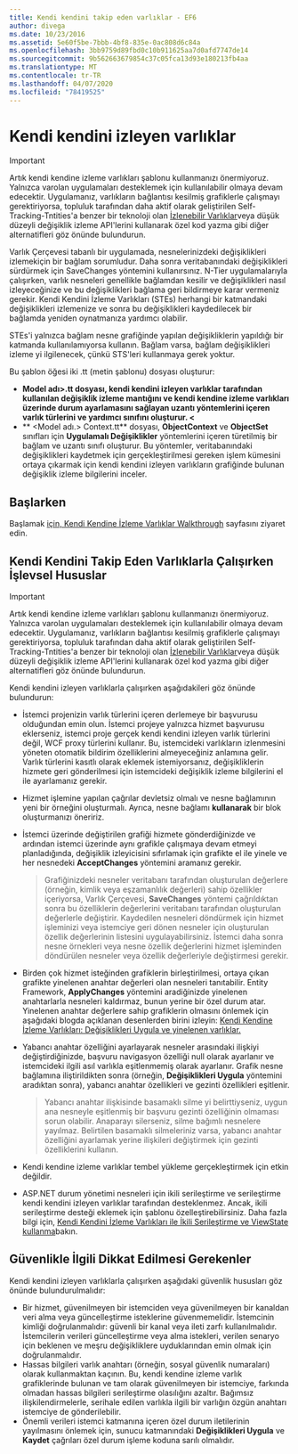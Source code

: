 ```yaml
---
title: Kendi kendini takip eden varlıklar - EF6
author: divega
ms.date: 10/23/2016
ms.assetid: 5e60f5be-7bbb-4bf8-835e-0ac808d6c84a
ms.openlocfilehash: 3bb9759d89fbd0c10b911625aa7d0afd7747de14
ms.sourcegitcommit: 9b562663679854c37c05fca13d93e180213fb4aa
ms.translationtype: MT
ms.contentlocale: tr-TR
ms.lasthandoff: 04/07/2020
ms.locfileid: "78419525"
---
```

# <a name="self-tracking-entities"></a>Kendi kendini izleyen varlıklar

> [!IMPORTANT]
> Artık kendi kendine izleme varlıkları şablonu kullanmanızı önermiyoruz. Yalnızca varolan uygulamaları desteklemek için kullanılabilir olmaya devam edecektir. Uygulamanız, varlıkların bağlantısı kesilmiş grafiklerle çalışmayı gerektiriyorsa, topluluk tarafından daha aktif olarak geliştirilen Self-Tracking-Tntities'a benzer bir teknoloji olan [İzlenebilir Varlıklar](https://trackableentities.github.io/)veya düşük düzeyli değişiklik izleme API'lerini kullanarak özel kod yazma gibi diğer alternatifleri göz önünde bulundurun.

Varlık Çerçevesi tabanlı bir uygulamada, nesnelerinizdeki değişiklikleri izlemekiçin bir bağlam sorumludur. Daha sonra veritabanındaki değişiklikleri sürdürmek için SaveChanges yöntemini kullanırsınız. N-Tier uygulamalarıyla çalışırken, varlık nesneleri genellikle bağlamdan kesilir ve değişiklikleri nasıl izleyeceğinize ve bu değişiklikleri bağlama geri bildirmeye karar vermeniz gerekir. Kendi Kendini İzleme Varlıkları (STEs) herhangi bir katmandaki değişiklikleri izlemenize ve sonra bu değişiklikleri kaydedilecek bir bağlamda yeniden oynatmanıza yardımcı olabilir.  

STEs'i yalnızca bağlam nesne grafiğinde yapılan değişikliklerin yapıldığı bir katmanda kullanılamıyorsa kullanın. Bağlam varsa, bağlam değişiklikleri izleme yi ilgilenecek, çünkü STS'leri kullanmaya gerek yoktur.  

Bu şablon öğesi iki .tt (metin şablonu) dosyası oluşturur:  

- **Model adı\>.tt dosyası, kendi kendini izleyen varlıklar tarafından kullanılan değişiklik izleme mantığını ve kendi kendine izleme varlıkları üzerinde durum ayarlamasını sağlayan uzantı yöntemlerini içeren varlık türlerini ve yardımcı sınıfını oluşturur. \<**  
- ** \<Model adı.\> Context.tt** dosyası, **ObjectContext** ve **ObjectSet** sınıfları için **Uygulamalı Değişiklikler** yöntemlerini içeren türetilmiş bir bağlam ve uzantı sınıfı oluşturur. Bu yöntemler, veritabanındaki değişiklikleri kaydetmek için gerçekleştirilmesi gereken işlem kümesini ortaya çıkarmak için kendi kendini izleyen varlıkların grafiğinde bulunan değişiklik izleme bilgilerini inceler.  

## <a name="get-started"></a>Başlarken  

Başlamak [için, Kendi Kendine İzleme Varlıklar Walkthrough](walkthrough.md) sayfasını ziyaret edin.  

## <a name="functional-considerations-when-working-with-self-tracking-entities"></a>Kendi Kendini Takip Eden Varlıklarla Çalışırken İşlevsel Hususlar  
> [!IMPORTANT]
> Artık kendi kendine izleme varlıkları şablonu kullanmanızı önermiyoruz. Yalnızca varolan uygulamaları desteklemek için kullanılabilir olmaya devam edecektir. Uygulamanız, varlıkların bağlantısı kesilmiş grafiklerle çalışmayı gerektiriyorsa, topluluk tarafından daha aktif olarak geliştirilen Self-Tracking-Tntities'a benzer bir teknoloji olan [İzlenebilir Varlıklar](https://trackableentities.github.io/)veya düşük düzeyli değişiklik izleme API'lerini kullanarak özel kod yazma gibi diğer alternatifleri göz önünde bulundurun.

Kendi kendini izleyen varlıklarla çalışırken aşağıdakileri göz önünde bulundurun:  

- İstemci projenizin varlık türlerini içeren derlemeye bir başvurusu olduğundan emin olun. İstemci projeye yalnızca hizmet başvurusu eklerseniz, istemci proje gerçek kendi kendini izleyen varlık türlerini değil, WCF proxy türlerini kullanır. Bu, istemcideki varlıkların izlenmesini yöneten otomatik bildirim özelliklerini almeyeceğiniz anlamına gelir. Varlık türlerini kasıtlı olarak eklemek istemiyorsanız, değişikliklerin hizmete geri gönderilmesi için istemcideki değişiklik izleme bilgilerini el ile ayarlamanız gerekir.  
- Hizmet işlemine yapılan çağrılar devletsiz olmalı ve nesne bağlamının yeni bir örneğini oluşturmalı. Ayrıca, nesne bağlamı **kullanarak** bir blok oluşturmanızı öneririz.  
- İstemci üzerinde değiştirilen grafiği hizmete gönderdiğinizde ve ardından istemci üzerinde aynı grafikle çalışmaya devam etmeyi planladığında, değişiklik izleyicisini sıfırlamak için grafikte el ile yinele ve her nesnedeki **AcceptChanges** yöntemini aramanız gerekir.  

    > Grafiğinizdeki nesneler veritabanı tarafından oluşturulan değerlere (örneğin, kimlik veya eşzamanlılık değerleri) sahip özellikler içeriyorsa, Varlık Çerçevesi, **SaveChanges** yöntemi çağrıldıktan sonra bu özelliklerin değerlerini veritabanı tarafından oluşturulan değerlerle değiştirir. Kaydedilen nesneleri döndürmek için hizmet işleminizi veya istemciye geri dönen nesneler için oluşturulan özellik değerlerinin listesini uygulayabilirsiniz. İstemci daha sonra nesne örnekleri veya nesne özellik değerlerini hizmet işleminden döndürülen nesneler veya özellik değerleriyle değiştirmesi gerekir.  
- Birden çok hizmet isteğinden grafiklerin birleştirilmesi, ortaya çıkan grafikte yinelenen anahtar değerleri olan nesneleri tanıtabilir. Entity Framework, **ApplyChanges** yöntemini aradiğinizde yinelenen anahtarlarla nesneleri kaldırmaz, bunun yerine bir özel durum atar. Yinelenen anahtar değerlere sahip grafiklerin olmasını önlemek için aşağıdaki blogda açıklanan desenlerden birini izleyin: [Kendi Kendine İzleme Varlıkları: Değişiklikleri Uygula ve yinelenen varlıklar.](https://go.microsoft.com/fwlink/?LinkID=205119&clcid=0x409)  
- Yabancı anahtar özelliğini ayarlayarak nesneler arasındaki ilişkiyi değiştirdiğinizde, başvuru navigasyon özelliği null olarak ayarlanır ve istemcideki ilgili asıl varlıkla eşitlenmemiş olarak ayarlanır. Grafik nesne bağlamına iliştirildikten sonra (örneğin, **Değişiklikleri Uygula** yöntemini aradıktan sonra), yabancı anahtar özellikleri ve gezinti özellikleri eşitlenir.  

    > Yabancı anahtar ilişkisinde basamaklı silme yi belirttiyseniz, uygun ana nesneyle eşitlenmiş bir başvuru gezinti özelliğinin olmaması sorun olabilir. Anaparayı silerseniz, silme bağımlı nesnelere yayılmaz. Belirtilen basamaklı silmeleriniz varsa, yabancı anahtar özelliğini ayarlamak yerine ilişkileri değiştirmek için gezinti özelliklerini kullanın.  
- Kendi kendine izleme varlıklar tembel yükleme gerçekleştirmek için etkin değildir.  
- ASP.NET durum yönetimi nesneleri için ikili serileştirme ve serileştirme kendi kendini izleyen varlıklar tarafından desteklenmez. Ancak, ikili serileştirme desteği eklemek için şablonu özelleştirebilirsiniz. Daha fazla bilgi için, [Kendi Kendini İzleme Varlıkları ile İkili Serileştirme ve ViewState kullanma](https://go.microsoft.com/fwlink/?LinkId=199208)bakın.  

## <a name="security-considerations"></a>Güvenlikle İlgili Dikkat Edilmesi Gerekenler  

Kendi kendini izleyen varlıklarla çalışırken aşağıdaki güvenlik hususları göz önünde bulundurulmalıdır:  

- Bir hizmet, güvenilmeyen bir istemciden veya güvenilmeyen bir kanaldan veri alma veya güncelleştirme isteklerine güvenmemelidir. İstemcinin kimliği doğrulanmalıdır: güvenli bir kanal veya ileti zarfı kullanılmalıdır. İstemcilerin verileri güncelleştirme veya alma istekleri, verilen senaryo için beklenen ve meşru değişikliklere uyduklarından emin olmak için doğrulanmalıdır.  
- Hassas bilgileri varlık anahtarı (örneğin, sosyal güvenlik numaraları) olarak kullanmaktan kaçının. Bu, kendi kendine izleme varlık grafiklerinde bulunan ve tam olarak güvenilmeyen bir istemciye, farkında olmadan hassas bilgileri serileştirme olasılığını azaltır. Bağımsız ilişkilendirmelerle, serihale edilen varlıkla ilgili bir varlığın özgün anahtarı istemciye de gönderilebilir.  
- Önemli verileri istemci katmanına içeren özel durum iletilerinin yayılmasını önlemek için, sunucu katmanındaki **Değişiklikleri Uygula** ve **Kaydet** çağrıları özel durum işleme koduna sarılı olmalıdır.  
